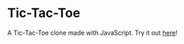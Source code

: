 # Tic-Tac-Toe

A Tic-Tac-Toe clone made with JavaScript. Try it out [here](https://mohammed-shoaib.github.io/Watch-Me-Build/Projects/Tic-Tac-Toe/)!